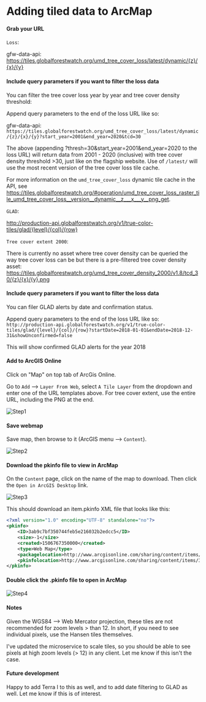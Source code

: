 # Adding tiled data to ArcMap


#### Grab your URL

`Loss`:

gfw-data-api: https://tiles.globalforestwatch.org/umd_tree_cover_loss/latest/dynamic/{z}/{x}/{y}

#### Include query parameters if you want to filter the loss data

You can filter the tree cover loss year by year and tree cover density threshold:

Append query parameters to the end of the loss URL like so:

gfw-data-api: `https://tiles.globalforestwatch.org/umd_tree_cover_loss/latest/dynamic/{z}/{x}/{y}?start_year=2001&end_year=2020&tcd=30`

The above (appending ?thresh=30&start_year=2001&end_year=2020 to the loss URL) will return  data from 2001 - 2020 (inclusive) with tree cover density threshold >30, just like on the flagship website. Use of `/latest/` will use the most recent version of the tree cover loss tile cache. 

For more information on the `umd_tree_cover_loss` dynamic tile cache in the API, see https://tiles.globalforestwatch.org/#operation/umd_tree_cover_loss_raster_tile_umd_tree_cover_loss__version__dynamic__z___x___y__png_get.


`GLAD`:

http://production-api.globalforestwatch.org/v1/true-color-tiles/glad/{level}/{col}/{row}


`Tree cover extent 2000`:

There is currently no asset where tree cover density can be queried the way tree cover loss can be but there is a pre-filtered tree cover density asset:
https://tiles.globalforestwatch.org/umd_tree_cover_density_2000/v1.8/tcd_30/{z}/{x}/{y}.png


#### Include query parameters if you want to filter the loss data

You can filer GLAD alerts by date and confirmation status.

Append query parameters to the end of the loss URL like so:
`http://production-api.globalforestwatch.org/v1/true-color-tiles/glad/{level}/{col}/{row}?startDate=2018-01-01&endDate=2018-12-31&showUnconfirmed=false`

This will show confirmed GLAD alerts for the year 2018

#### Add to ArcGIS Online

Click on "Map" on top tab of ArcGis Online.

Go to `Add` --> `Layer From Web`, select `A Tile Layer` from the dropdown and enter one of the URL templates above. For tree cover extent, use the entire URL, including the PNG at the end.

![Step1](images/step1.png)


#### Save webmap

Save map, then browse to it (ArcGIS menu  --> `Content`).

![Step2](images/step2.png)

#### Download the pkinfo file to view in ArcMap

On the `Content` page, click on the name of the map to download. Then click the `Open in ArcGIS Desktop` link.

![Step3](images/step3.png)

This should download an item.pkinfo XML file that looks like this:

```xml
<?xml version="1.0" encoding="UTF-8" standalone="no"?>
<pkinfo>
	<ID>3ab9c7bf350744feb5e216032b2edcc5</ID>
	<size>-1</size>
	<created>1506767350000</created>
	<type>Web Map</type>
	<packagelocation>http://www.arcgisonline.com/sharing/content/items/3ab9c7bf350744feb5e216032b2edcc5/data</packagelocation>
	<pkinfolocation>http://www.arcgisonline.com/sharing/content/items/3ab9c7bf350744feb5e216032b2edcc5/item.pkinfo</pkinfolocation>
</pkinfo>
```

#### Double click the .pkinfo file to open in ArcMap

![Step4](images/step4.png)

#### Notes

Given the WGS84 --> Web Mercator projection, these tiles are not recommended for zoom levels > than 12. In short, if you need to see individual pixels, use the Hansen tiles themselves.

I've updated the microservice to scale tiles, so you should be able to see pixels at high zoom levels (> 12) in any client. Let me know if this isn't the case.

#### Future development

Happy to add Terra I to this as well, and to add date filtering to GLAD as well. Let me know if this is of interest.
